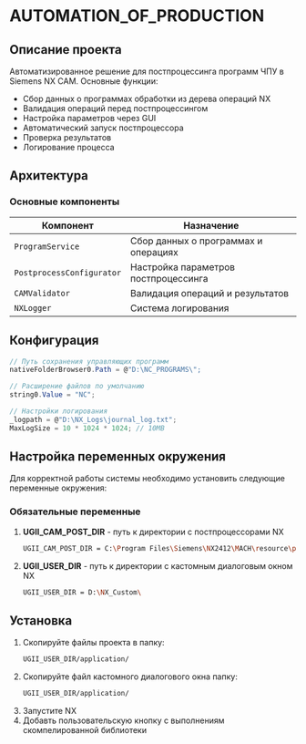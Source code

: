 # AUTOMATION_OF_PRODUCTION
## Описание проекта
Автоматизированное решение для постпроцессинга программ ЧПУ в Siemens NX CAM. Основные функции:
- Сбор данных о программах обработки из дерева операций NX
- Валидация операций перед постпроцессингом
- Настройка параметров через GUI
- Автоматический запуск постпроцессора
- Проверка результатов
- Логирование процесса
## Архитектура
### Основные компоненты
| Компонент                  | Назначение                                                                |
|----------------------------|---------------------------------------------------------------------------|
| `ProgramService`           | Сбор данных о программах и операциях                                      |
| `PostprocessConfigurator`  | Настройка параметров постпроцессинга                                      |
| `CAMValidator`             | Валидация операций и результатов                                          |
| `NXLogger`                 | Система логирования                                                       |
## Конфигурация
```csharp
// Путь сохранения управляющих программ
nativeFolderBrowser0.Path = @"D:\NC_PROGRAMS\"; 

// Расширение файлов по умолчанию
string0.Value = "NC";

// Настройки логирования
_logpath = @"D:\NX_Logs\journal_log.txt";
MaxLogSize = 10 * 1024 * 1024; // 10MB
```
## Настройка переменных окружения
Для корректной работы системы необходимо установить следующие переменные окружения:
### Обязательные переменные

1. **UGII_CAM_POST_DIR** - путь к директории с постпроцессорами NX
   ```bash
   UGII_CAM_POST_DIR = C:\Program Files\Siemens\NX2412\MACH\resource\postprocessor\
2. **UGII_USER_DIR** - путь к директории с кастомным диалоговым окном NX
   ```bash
   UGII_USER_DIR = D:\NX_Custom\
## Установка
1. Скопируйте файлы проекта в папку:
   ```bash
   UGII_USER_DIR/application/
2. Скопируйте файл кастомного диалогового окна папку:
   ```bash
   UGII_USER_DIR/application/
2. Запустите NX
3. Добавть пользовательскую кнопку с выполнениям скомпелированной библиотеки
